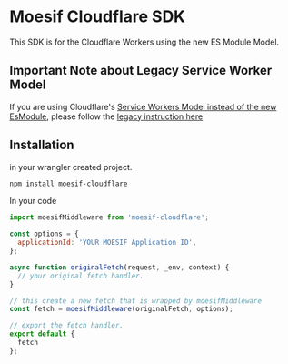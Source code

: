 # Moesif Cloudflare SDK

This SDK is for the Cloudflare Workers using the new ES Module Model.

## Important Note about Legacy Service Worker Model

If you are using Cloudflare's [Service Workers Model instead of the new EsModule](https://developers.cloudflare.com/workers/reference/migrate-to-module-workers/),
please follow the [legacy instruction here](/legacy/README.md)

## Installation

in your wrangler created project.

```bash
npm install moesif-cloudflare
```

In your code
```javascript
import moesifMiddleware from 'moesif-cloudflare';

const options = {
  applicationId: 'YOUR MOESIF Application ID',
};

async function originalFetch(request, _env, context) {
  // your original fetch handler.
}

// this create a new fetch that is wrapped by moesifMiddleware
const fetch = moesifMiddleware(originalFetch, options);

// export the fetch handler.
export default {
  fetch
};

```
